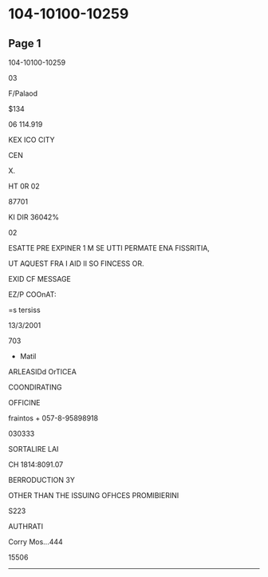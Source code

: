 # 104-10100-10259

## Page 1

104-10100-10259

03

F/Palaod

$134

06 114.919

KEX ICO CITY

CEN

X.

HT 0R 02

87701

KI DIR 36042%

02

ESATTE PRE EXPINER 1 M SE UTTI PERMATE ENA FISSRITIA,

UT AQUEST FRA I AID II SO FINCESS OR.

EXID CF MESSAGE

EZ/P COOnAT:

=s tersiss

13/3/2001

703

- Matil

ARLEASIDd OrTICEA

COONDIRATING

OFFICINE

fraintos + 057-8-95898918

030333

SORTALIRE LAI

CH 1814:8091.07

BERRODUCTION 3Y

OTHER THAN THE ISSUING OFHCES PROMIBIERINI

S223

AUTHRATI

Corry Mos...444

15506

---

